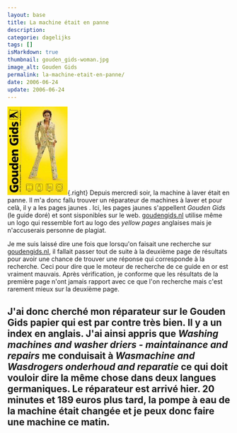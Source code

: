 ```yaml
---
layout: base
title: La machine était en panne
description: 
categorie: dagelijks
tags: []
isMarkdown: true
thumbnail: gouden_gids-woman.jpg
image_alt: Gouden Gids
permalink: la-machine-etait-en-panne/
date: 2006-06-24
update: 2006-06-24
---
```




![Gouden Gids](gouden_gids-woman.jpg){.right}
Depuis mercredi soir, la machine à laver était en panne. Il m'a donc fallu trouver un réparateur de machines à laver et pour celà, il y a les pages jaunes . Ici, les pages jaunes s'appellent *Gouden Gids* (le guide doré) et sont sisponibles sur le web. [goudengids.nl](http://www.goudengids.nl/) utilise même un logo qui ressemble fort au logo des *yellow pages* anglaises mais je n'accuserais personne de plagiat.

Je me suis laissé dire une fois que lorsqu'on faisait une recherche sur [goudengids.nl](http://www.goudengids.nl/), il fallait passer tout de suite à la deuxième page de résultats pour avoir une chance de trouver une réponse qui corresponde à la recherche. Ceci pour dire que le moteur de recherche de ce guide en or est vraiment mauvais. Après vérification, je conforme que les résultats de la première page n'ont jamais rapport avec ce que l'on recherche mais c'est rarement mieux sur la deuxième page.

J'ai donc cherché mon réparateur sur le Gouden Gids papier qui est par contre très bien. Il y a un index en anglais. J'ai ainsi appris que *Washing machines and washer driers - maintainance and repairs* me conduisait à *Wasmachine and Wasdrogers onderhoud and reparatie* ce qui doit vouloir dire la même chose dans deux langues germaniques. Le réparateur est arrivé hier. 20 minutes et 189 euros plus tard, la pompe à eau de la machine était changée et je peux donc faire une machine ce matin.
---
<!-- notes:
http://www.robertpennekamp.nl/katjaschuurman.html

http://krizzz.nl/img/050720-covergroot.jpg

http://www.goudengids.nl/static05/images/katja_station.gif

Katja Schuurman
--->
